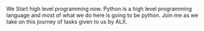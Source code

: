 We Start high level programming now. Python is a high level programming language and most of what we do here is going to be python.
Join me as we take on this journey of tasks given to us by ALX.
